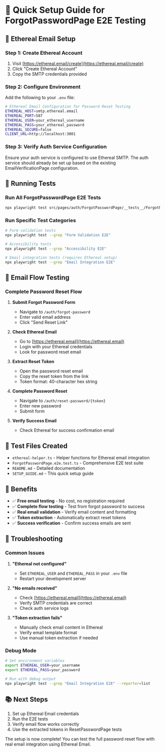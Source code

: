 # 🚀 Quick Setup Guide for ForgotPasswordPage E2E Testing

## 📧 Ethereal Email Setup

### Step 1: Create Ethereal Account

1. Visit [https://ethereal.email/create](https://ethereal.email/create)
2. Click "Create Ethereal Account"
3. Copy the SMTP credentials provided

### Step 2: Configure Environment

Add the following to your `.env` file:

```bash
# Ethereal Email Configuration for Password Reset Testing
ETHEREAL_HOST=smtp.ethereal.email
ETHEREAL_PORT=587
ETHEREAL_USER=your_ethereal_username
ETHEREAL_PASS=your_ethereal_password
ETHEREAL_SECURE=false
CLIENT_URL=http://localhost:3001
```

### Step 3: Verify Auth Service Configuration

Ensure your auth service is configured to use Ethereal SMTP. The auth service should already be set up based on the existing EmailVerificationPage configuration.

## 🧪 Running Tests

### Run All ForgotPasswordPage E2E Tests

```bash
npx playwright test src/pages/auth/ForgotPasswordPage/__tests__/ForgotPasswordPage.e2e.test.ts
```

### Run Specific Test Categories

```bash
# Form validation tests
npx playwright test --grep "Form Validation E2E"

# Accessibility tests  
npx playwright test --grep "Accessibility E2E"

# Email integration tests (requires Ethereal setup)
npx playwright test --grep "Email Integration E2E"
```

## 📧 Email Flow Testing

### Complete Password Reset Flow

1. **Submit Forgot Password Form**
   - Navigate to `/auth/forgot-password`
   - Enter valid email address
   - Click "Send Reset Link"

2. **Check Ethereal Email**
   - Go to [https://ethereal.email](https://ethereal.email)
   - Login with your Ethereal credentials
   - Look for password reset email

3. **Extract Reset Token**
   - Open the password reset email
   - Copy the reset token from the link
   - Token format: 40-character hex string

4. **Complete Password Reset**
   - Navigate to `/auth/reset-password/{token}`
   - Enter new password
   - Submit form

5. **Verify Success Email**
   - Check Ethereal for success confirmation email

## 🔧 Test Files Created

- `ethereal-helper.ts` - Helper functions for Ethereal email integration
- `ForgotPasswordPage.e2e.test.ts` - Comprehensive E2E test suite
- `README.md` - Detailed documentation
- `SETUP_GUIDE.md` - This quick setup guide

## 🎯 Benefits

- ✅ **Free email testing** - No cost, no registration required
- ✅ **Complete flow testing** - Test from forgot password to success
- ✅ **Real email validation** - Verify email content and formatting
- ✅ **Token extraction** - Automatically extract reset tokens
- ✅ **Success verification** - Confirm success emails are sent

## 🚨 Troubleshooting

### Common Issues

1. **"Ethereal not configured"**
   - Set `ETHEREAL_USER` and `ETHEREAL_PASS` in your `.env` file
   - Restart your development server

2. **"No emails received"**
   - Check [https://ethereal.email](https://ethereal.email)
   - Verify SMTP credentials are correct
   - Check auth service logs

3. **"Token extraction fails"**
   - Manually check email content in Ethereal
   - Verify email template format
   - Use manual token extraction if needed

### Debug Mode

```bash
# Set environment variables
export ETHEREAL_USER=your_username
export ETHEREAL_PASS=your_password

# Run with debug output
npx playwright test --grep "Email Integration E2E" --reporter=list
```

## 📚 Next Steps

1. Set up Ethereal Email credentials
2. Run the E2E tests
3. Verify email flow works correctly
4. Use the extracted tokens in ResetPasswordPage tests

The setup is now complete! You can test the full password reset flow with real email integration using Ethereal Email. 